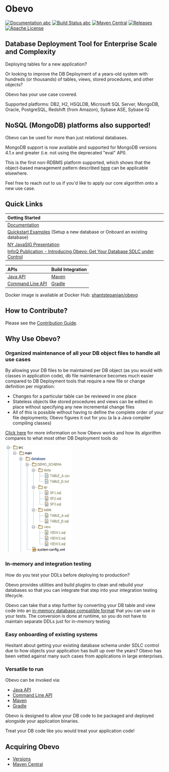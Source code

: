# Obevo

[![Documentation abc](https://img.shields.io/badge/Documentation-online-brightgreen.svg)](https://goldmansachs.github.io/obevo/) [![Build Status abc](https://travis-ci.org/goldmansachs/obevo.svg?branch=master)](https://travis-ci.org/goldmansachs/obevo) [![Maven Central](https://maven-badges.herokuapp.com/maven-central/com.goldmansachs.obevo/obevo-parent/badge.svg)](https://maven-badges.herokuapp.com/maven-central/com.goldmansachs.obevo/obevo-parent) [![Releases](https://img.shields.io/github/release/goldmansachs/obevo.svg)](https://github.com/goldmansachs/obevo/releases) [![Apache License](https://img.shields.io/badge/License-Apache%202-blue.svg)](LICENSE.txt)



## Database Deployment Tool for Enterprise Scale and Complexity

Deploying tables for a new application?

Or looking to improve the DB Deployment of a years-old system with hundreds (or thousands) of tables, views, stored procedures, and other objects?

Obevo has your use case covered.

Supported platforms: DB2, H2, HSQLDB, Microsoft SQL Server, MongoDB, Oracle, PostgreSQL, Redshift (from Amazon), Sybase ASE, Sybase IQ


## NoSQL (MongoDB) platforms also supported!

Obevo can be used for more than just relational databases.

MongoDB support is now available and supported for MongoDB versions 4.1.x and greater (i.e. not using the deprecated "eval" API).

This is the first non-RDBMS platform supported, which shows that the object-based management pattern described
[here](https://www.infoq.com/articles/Obevo-Introduction) can be applicable elsewhere.

Feel free to reach out to us if you'd like to apply our core algorithm onto a new use case.

## Quick Links

|Getting Started|
|:---|
|[Documentation](https://goldmansachs.github.io/obevo/)|
|[Quickstart Examples](https://github.com/goldmansachs/obevo-kata) (Setup a new database or Onboard an existing database)|
|[NY JavaSIG Presentation](Obevo_Javasig.pdf)|
|[InfoQ Publication - Introducing Obevo: Get Your Database SDLC under Control](https://www.infoq.com/articles/Obevo-Introduction)|

|APIs|Build Integration|
|:---|:---|
|[Java API](https://goldmansachs.github.io/obevo/java-api.html)|[Maven](https://goldmansachs.github.io/obevo/maven-api.html)|
|[Command Line API](https://goldmansachs.github.io/obevo/command-line-api.html)|[Gradle](https://goldmansachs.github.io/obevo/gradle-api.html)|

Docker image is available at Docker Hub: [shantstepanian/obevo](https://hub.docker.com/r/shantstepanian/obevo/tags/)

## How to Contribute?

Please see the [Contribution Guide](CONTRIBUTING.md).


## Why Use Obevo?

### Organized maintenance of all your DB object files to handle all use cases

By allowing your DB files to be maintained per DB object (as you would with classes in application code), db file maintenance
becomes much easier compared to DB Deployment tools that require a new file or change definition per migration:

* Changes for a particular table can be reviewed in one place
* Stateless objects like stored procedures and views can be edited in place without specifying any new incremental change files
* All of this is possible without having to define the complete order of your file deployments; Obevo figures it out for you (a la a Java compiler compiling classes)

[Click here](https://goldmansachs.github.io/obevo/design-walkthrough.html) for more information on how Obevo works and how its algorithm compares to what most other DB Deployment tools do

![1 file per object structure](obevo-site/src/site/resources/images/db-kata-file-setup.jpg)


### In-memory and integration testing

How do you test your DDLs before deploying to production?

Obevo provides utilities and build plugins to clean and rebuild your databases so that you can integrate that step into
your integration testing lifecycle.

Obevo can take that a step further by converting your DB table and view code into an [in-memory database compatible format](https://goldmansachs.github.io/obevo/in-memory-db-testing.html)
that you can use in your tests. The conversion is done at runtime, so you do not have to maintain separate DDLs
just for in-memory testing


### Easy onboarding of existing systems

Hesitant about getting your existing database schema under SDLC control due to how objects your application has built up
over the years? Obevo has been vetted against many such cases from applications in large enterprises.


### Versatile to run

Obevo can be invoked via:
* [Java API](https://goldmansachs.github.io/obevo/java-api.html)
* [Command Line API](https://goldmansachs.github.io/obevo/command-line-api.html)
* [Maven](https://goldmansachs.github.io/obevo/maven-api.html)
* [Gradle](https://goldmansachs.github.io/obevo/gradle-api.html)

Obevo is designed to allow your DB code to be packaged and deployed alongside your application binaries.

Treat your DB code like you would treat your application code!



## Acquiring Obevo

* [Versions](https://github.com/goldmansachs/obevo/releases)
* [Maven Central](http://search.maven.org/#search%7Cga%7C1%7Cg%3A%22com.goldmansachs.obevo%22)
